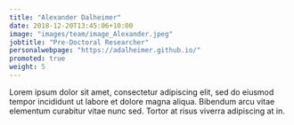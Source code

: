 ```yaml
---
title: "Alexander Dalheimer"
date: 2018-12-20T13:45:06+10:00
image: "images/team/image_Alexander.jpeg"
jobtitle: "Pre-Doctoral Researcher"
personalwebpage: "https://adalheimer.github.io/"
promoted: true
weight: 5
---
```


Lorem ipsum dolor sit amet, consectetur adipiscing elit, sed do eiusmod tempor incididunt ut labore et dolore magna aliqua. Bibendum arcu vitae elementum curabitur vitae nunc sed. Tortor at risus viverra adipiscing at in.
